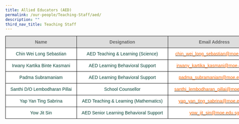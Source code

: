 ```yaml
---
title: Allied Educators (AED)
permalink: /our-people/Teaching-Staff/aed/
description: ""
third_nav_title: Teaching Staff
---
```

<style type="text/css">
.tg  {border-collapse:collapse;border-spacing:0;margin:0px auto;}
.tg td{border-color:black;border-style:solid;border-width:1px;font-family:Arial, sans-serif;font-size:14px;
  overflow:hidden;padding:10px 5px;word-break:normal;}
.tg th{border-color:black;border-style:solid;border-width:1px;font-family:Arial, sans-serif;font-size:14px;
  font-weight:normal;overflow:hidden;padding:10px 5px;word-break:normal;}
.tg .tg-yhj3{background-color:#FFF;color:#0C463A;text-align:center;vertical-align:middle}
.tg .tg-feqv{background-color:#DDD;color:#666;font-weight:bold;text-align:center;vertical-align:middle}
.tg .tg-o5fr{background-color:#FFF;color:#FD6500;text-align:center;vertical-align:middle}
</style>
<table class="tg" style="undefined;table-layout: fixed; width: 800px">
<colgroup>
<col style="width: 223px">
<col style="width: 287px">
<col style="width: 290px">
</colgroup>
<tbody>
  <tr>
    <td class="tg-feqv"><span style="color:#666;background-color:#DDD">Name</span></td>
    <td class="tg-feqv"><span style="color:#666;background-color:#DDD">Designation</span></td>
    <td class="tg-feqv"><span style="color:#666;background-color:#DDD">Email Address</span></td>
  </tr>
  <tr>
    <td class="tg-yhj3">Chin Wei Long Sebastian<br></td>
    <td class="tg-yhj3">AED Teaching &amp; Learning (Science)<br></td>
    <td class="tg-o5fr"><a href="mailto:chin_wei_long_sebastian@moe.edu.sg"><span style="text-decoration:none;color:#FD6500">chin_wei_long_sebastian@moe.edu.sg</span></a><br></td>
  </tr>
  <tr>
    <td class="tg-yhj3">Irwany Kartika Binte Kasmani<br></td>
    <td class="tg-yhj3">AED Learning Behavioral Support<br></td>
    <td class="tg-o5fr"><a href="mailto:irwany_kartika_kasmani@moe.edu.sg"><span style="text-decoration:none;color:#FD6500">irwany_kartika_kasmani@moe.edu.sg</span></a><br></td>
  </tr>
  <tr>
    <td class="tg-yhj3">Padma Subramaniam </td>
    <td class="tg-yhj3"> AED Learning Behavioral Support</td>
    <td class="tg-o5fr"><a href="mailto:padma_subramaniam@moe.edu.sg"><span style="text-decoration:none;color:#FD6500">padma_subramaniam@moe.edu.sg</span></a> </td>
  </tr>
  <tr>
    <td class="tg-yhj3"> Santhi D/O Lembodharan Pillai</td>
    <td class="tg-yhj3">School Counsellor </td>
    <td class="tg-o5fr"><a href="mailto:santhi_lembodharan_pillai@moe.edu.sg"><span style="text-decoration:none;color:#FD6500">santhi_lembodharan_pillai@moe.edu.sg</span></a> </td>
  </tr>
  <tr>
    <td class="tg-yhj3">Yap Yan Ting Sabrina </td>
    <td class="tg-yhj3">AED Teaching &amp; Learning (Mathematics)</td>
    <td class="tg-o5fr"><a href="mailto:yap_yan_ting_sabrina@moe.edu.sg"><span style="text-decoration:none;color:#FD6500">yap_yan_ting_sabrina@moe.edu.sg</span></a> </td>
  </tr>
  <tr>
    <td class="tg-yhj3"> Yow Jit Sin</td>
    <td class="tg-yhj3">AED Senior Learning Behavioral Support </td>
    <td class="tg-o5fr"><a href="mailto:yow_jit_sin@moe.edu.sg"><span style="text-decoration:none;color:#FD6500">yow_jit_sin@moe.edu.sg</span></a></td>
  </tr>
</tbody>
</table>